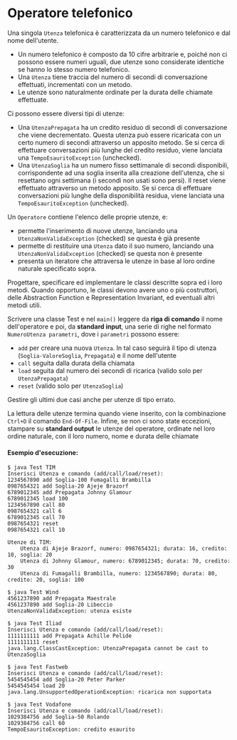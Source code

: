 # Operatore telefonico

Una singola `Utenza` telefonica è caratterizzata da un numero telefonico e dal nome dell'utente.
* Un numero telefonico è composto da 10 cifre arbitrarie e, poiché non ci possono essere numeri uguali, due utenze sono considerate identiche se hanno lo stesso numero telefonico.
* Una `Utenza` tiene traccia del numero di secondi di conversazione effettuati, incrementati con un metodo.
* Le utenze sono naturalmente ordinate per la durata delle chiamate effettuate.

Ci possono essere diversi tipi di utenze:
* Una `UtenzaPrepagata` ha un credito residuo di secondi di conversazione che viene decrementato. Questa utenza può essere ricaricata con un certo numero di secondi attraverso un apposito metodo. Se si cerca di effettuare conversazioni più lunghe del credito residuo, viene lanciata una `TempoEsauritoException` (unchecked).
* Una `UtenzaSoglia` ha un numero fisso settimanale di secondi disponibili, corrispondente ad una soglia inserita alla creazione dell'utenza, che si resettano ogni settimana (i secondi non usati sono persi). Il reset viene effettuato attraverso un metodo apposito. Se si cerca di effettuare conversazioni più lunghe della disponibilità residua, viene lanciata una `TempoEsauritoException` (unchecked). 

Un `Operatore` contiene l'elenco delle proprie utenze, e:
* permette l'inserimento di nuove utenze, lanciando una `UtenzaNonValidaException` (checked) se questa è già presente
* permette di restituire una `Utenza` dato il suo numero, lanciando una `UtenzaNonValidaException` (checked) se questa non è presente
* presenta un iteratore che attraversa le utenze in base al loro ordine naturale specificato sopra.

Progettare, specificare ed implementare le classi descritte sopra ed i loro metodi. Quando opportuno, le classi devono avere uno o più costruttori, delle Abstraction Function e Representation Invariant, ed eventuali altri metodi utili.

Scrivere una classe Test e nel `main()` leggere da **riga di comando** il nome dell'operatore e poi, da **standard input**, una serie di righe nel formato `NumeroUtenza parametri`, dove i `parametri` possono essere:
* `add` per creare una nuova `Utenza`. In tal caso seguirà il tipo di utenza (`Soglia-ValoreSoglia`, `Prepagata`) e il nome dell'utente
* `call` seguita dalla durata della chiamata
* `load` seguita dal numero dei secondi di ricarica (valido solo per `UtenzaPrepagata`)
* `reset` (valido solo per `UtenzaSoglia`)

Gestire gli ultimi due casi anche per utenze di tipo errato.

La lettura delle utenze termina quando viene inserito, con la combinazione `Ctrl+D` il comando `End-Of-File`.
Infine, se non ci sono state eccezioni, stampare su **standard output** le utenze del operatore, ordinate nel loro ordine naturale, con il loro numero, nome e durata delle chiamate

#### Esempio d'esecuzione:

```text
$ java Test TIM
Inserisci Utenza e comando (add/call/load/reset):
1234567890 add Soglia-100 Fumagalli Brambilla
0987654321 add Soglia-20 Ajeje Brazorf
6789012345 add Prepagata Johnny Glamour
6789012345 load 100
1234567890 call 80
0987654321 call 6
6789012345 call 70
0987654321 reset
0987654321 call 10

Utenze di TIM:
	Utenza di Ajeje Brazorf, numero: 0987654321; durata: 16, credito: 10, soglia: 20
	Utenza di Johnny Glamour, numero: 6789012345; durata: 70, credito: 30
	Utenza di Fumagalli Brambilla, numero: 1234567890; durata: 80, credito: 20, soglia: 100

$ java Test Wind
4561237890 add Prepagata Maestrale
4561237890 add Soglia-20 Libeccio
UtenzaNonValidaException: utenza esiste

$ java Test Iliad
Inserisci Utenza e comando (add/call/load/reset):
1111111111 add Prepagata Achille Pelide
1111111111 reset
java.lang.ClassCastException: UtenzaPrepagata cannot be cast to UtenzaSoglia

$ java Test Fastweb
Inserisci Utenza e comando (add/call/load/reset):
5454545454 add Soglia-20 Peter Parker
5454545454 load 20
java.lang.UnsupportedOperationException: ricarica non supportata

$ java Test Vodafone
Inserisci Utenza e comando (add/call/load/reset):
1029384756 add Soglia-50 Rolando
1029384756 call 60
TempoEsauritoException: credito esaurito
```
